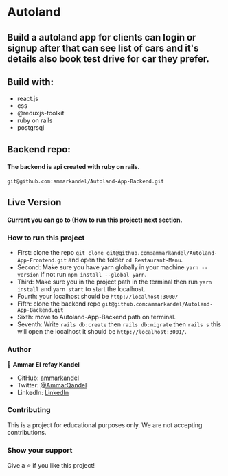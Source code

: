 # Autoland

## Build a autoland app for clients can login or signup after that can see list of cars and it's details also book test drive for car they prefer.

## Build with:

- react.js
- css
- @reduxjs-toolkit
- ruby on rails
- postgrsql

## Backend repo:

#### The backend is api created with ruby on rails.

`git@github.com:ammarkandel/Autoland-App-Backend.git`

## Live Version

#### Current you can go to (How to run this project) next section.

### How to run this project

- First: clone the repo `git clone git@github.com:ammarkandel/Autoland-App-Frontend.git` and open the folder `cd Restaurant-Menu`.
- Second: Make sure you have yarn globally in your machine `yarn --version` if not run `npm install --global yarn`.
- Third: Make sure you in the project path in the terminal then run `yarn install` and `yarn start` to start the localhost.
- Fourth: your localhost should be `http://localhost:3000/`
- Fifth: clone the backend repo `git@github.com:ammarkandel/Autoland-App-Backend.git`
- Sixth: move to Autoland-App-Backend path on terminal.
- Seventh: Write `rails db:create` then `rails db:migrate` then `rails s` this will open the localhost it should be `http://localhost:3001/`.

### Author

👤 **Ammar El refay Kandel**

- GitHub: [ammarkandel](https://github.com/ammarkandel)
- Twitter: [@AmmarQandel](https://twitter.com/AmmarQandel)
- LinkedIn: [LinkedIn](https://www.linkedin.com/in/ammar-kandel-7b4100193/)

### Contributing

This is a project for educational purposes only. We are not accepting contributions.

### Show your support

Give a ⭐️ if you like this project!
